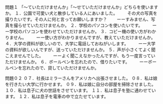 問題１
「～ていただけませんか」「～せていただけませんか」どちらを使いますか。
１．公園で可愛い犬と散歩している人にあいました。
　　その犬の写真を撮りたいです。その人に何と言ってお願いしますか？
　　ーーすみません、写真を撮らせていただけませんか。
２．学校のパソコンを使いたいです。
　　ーー学校のパソコンを使わせていただけませんか。
３．コピー機の使い方がわかりません。
　　ーー使い方がわかりませんですが、教えていただけませんか。
４．大学の資料が欲しいので、大学に電話しておねがいします。
　　ーー大学の資料が欲しいんですが、送っていただけませんか。
５．声が小さくてよく聞こえませんでした。
　　ーーよく聞こえなかったんですが、もう一度言っていただけませんか。
６．ボールペンを忘れたので、借りたいです。
　　ーーボールペンを忘れたので、貸していただけませんか。

問題０２
０７．社長はミラーさんをアメリカへ出張させました。
０８．私は娘を行きたい大学に行かせます。
０９．私は娘に自分の部屋を掃除させました。
１０．私は息子に犬の世話をさせています。
１１．私は息子を塾に通わせています。
１２．私は息子を電車の中で立たせています。